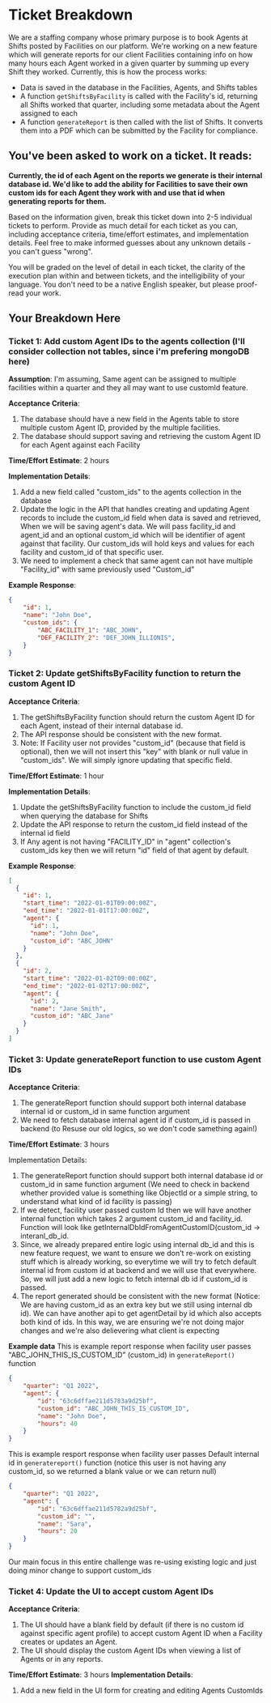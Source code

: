 # Ticket Breakdown
We are a staffing company whose primary purpose is to book Agents at Shifts posted by Facilities on our platform. We're working on a new feature which will generate reports for our client Facilities containing info on how many hours each Agent worked in a given quarter by summing up every Shift they worked. Currently, this is how the process works:

- Data is saved in the database in the Facilities, Agents, and Shifts tables
- A function `getShiftsByFacility` is called with the Facility's id, returning all Shifts worked that quarter, including some metadata about the Agent assigned to each
- A function `generateReport` is then called with the list of Shifts. It converts them into a PDF which can be submitted by the Facility for compliance.

## You've been asked to work on a ticket. It reads:

**Currently, the id of each Agent on the reports we generate is their internal database id. We'd like to add the ability for Facilities to save their own custom ids for each Agent they work with and use that id when generating reports for them.**


Based on the information given, break this ticket down into 2-5 individual tickets to perform. Provide as much detail for each ticket as you can, including acceptance criteria, time/effort estimates, and implementation details. Feel free to make informed guesses about any unknown details - you can't guess "wrong".


You will be graded on the level of detail in each ticket, the clarity of the execution plan within and between tickets, and the intelligibility of your language. You don't need to be a native English speaker, but please proof-read your work.

## Your Breakdown Here

### Ticket 1: Add custom Agent IDs to the agents collection (I'll consider collection not tables, since i'm prefering mongoDB here)

**Assumption**: I'm assuming, Same agent can be assigned to multiple facilities within a quarter and they all may want to use customId feature.

**Acceptance Criteria**:

1. The database should have a new field in the Agents table to store multiple custom Agent ID, provided by the multiple facilities.
2. The database should support saving and retrieving the custom Agent ID for each Agent against each Facility

**Time/Effort Estimate**: 2 hours

**Implementation Details**:

1. Add a new field called "custom_ids" to the agents collection in the database
2. Update the logic in the API that handles creating and updating Agent records to include the custom_id field when data is saved and retrieved, When we will be saving agent's data. We will pass facility_id and agent_id and an optional custom_id which will be identifier of agent against that facility. Our custom_ids will hold keys and values for each facility and custom_id of that specific user.
3. We need to implement a check that same agent can not have multiple "Facility_id" with same previously used "Custom_id"

**Example Response**:
```json
{
    "id": 1,
    "name": "John Doe",
    "custom_ids": {
        "ABC_FACILITY_1": "ABC_JOHN",
        "DEF_FACILITY_2": "DEF_JOHN_ILLIONIS",
    }
}
```

### Ticket 2: Update getShiftsByFacility function to return the custom Agent ID

**Acceptance Criteria**:
1. The getShiftsByFacility function should return the custom Agent ID for each Agent, instead of their internal database id.
2. The API response should be consistent with the new format.
3. Note: If Facility user not provides "custom_id" (because that field is optional), then we will not insert this "key" with blank or null value in "custom_ids". We will simply ignore updating that specific field.

**Time/Effort Estimate**: 1 hour

**Implementation Details**:
1. Update the getShiftsByFacility function to include the custom_id field when querying the database for Shifts
2. Update the API response to return the custom_id field instead of the internal id field
3. If Any agent is not having "FACILITY_ID" in "agent" collection's custom_ids key then we will return "id" field of that agent by default.

**Example Response**:

```json
[
  {
    "id": 1,
    "start_time": "2022-01-01T09:00:00Z",
    "end_time": "2022-01-01T17:00:00Z",
    "agent": {
      "id": 1,
      "name": "John Doe",
      "custom_id": "ABC_JOHN"
    }
  },
  {
    "id": 2,
    "start_time": "2022-01-02T09:00:00Z",
    "end_time": "2022-01-02T17:00:00Z",
    "agent": {
      "id": 2,
      "name": "Jane Smith",
      "custom_id": "ABC_Jane"
    }
  }
]
```

### Ticket 3: Update generateReport function to use custom Agent IDs

**Acceptance Criteria**:
1. The generateReport function should support both internal database internal id or custom_id in same function argument
2. We need to fetch database internal agent id if custom_id is passed in backend (to Resuse our old logics, so we don't code samething again!)


**Time/Effort Estimate**: 3 hours

Implementation Details:
1. The generateReport function should support both internal database id or custom_id in same function argument (We need to check in backend whether provided value is something like ObjectId or a simple string, to understand what kind of id facility is passing)
2. If we detect, facility user passed custom Id then we will have another internal function which takes 2 argument custom_id and facility_id. Function will look like getInternalDbIdFromAgentCustomID(custom_id -> interanl_db_id.
3. Since, we already prepared entire logic using internal db_id and this is new feature request, we want to ensure we don't re-work on existing stuff which is already working, so everytime we will try to fetch default internal id from custom id at backend and we will use that everywhere. So, we will just add a new logic to fetch internal db id if custom_id is passed.
4. The report generated should be consistent with the new format (Notice: We are having custom_id as an extra key but we still using internal db id). We can have another api to get agentDetail by id which also accepts both kind of ids. In this way, we are ensuring we're not doing major changes and we're also delievering what client is expecting

**Example data** 
This is example report response when facility user passes "ABC_JOHN_THIS_IS_CUSTOM_ID" (custom_id) in ``generateReport()`` function

```json
{
    "quarter": "Q1 2022",
    "agent": {   
        "id": "63c6dffae211d5783a9d25bf",
        "custom_id": "ABC_JOHN_THIS_IS_CUSTOM_ID",
        "name": "John Doe",
        "hours": 40
    }
}
```
This is example resport response when facility user passes Default internal id in ``generatereport()`` function (notice this user is not having any custom_id, so we returned a blank value or we can return null)

```json
{
    "quarter": "Q1 2022",
    "agent": {
        "id": "63c6dffae211d5782a9d25bf",
        "custom_id": "",
        "name": "Sara",
        "hours": 20
    }
}
```

Our main focus in this entire challenge was re-using existing logic and just doing minor change to support custom_ids

### Ticket 4: Update the UI to accept custom Agent IDs

**Acceptance Criteria**:
1. The UI should have a blank field by default (if there is no custom id against specific agent profile) to accept custom Agent ID when a Facility creates or updates an Agent.
2. The UI should display the custom Agent IDs when viewing a list of Agents or in any reports.

**Time/Effort Estimate**: 3 hours
**Implementation Details**:
1. Add a new field in the UI form for creating and editing Agents CustomIds